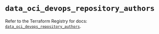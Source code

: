 # `data_oci_devops_repository_authors`

Refer to the Terraform Registry for docs: [`data_oci_devops_repository_authors`](https://registry.terraform.io/providers/oracle/oci/7.19.0/docs/data-sources/devops_repository_authors).
